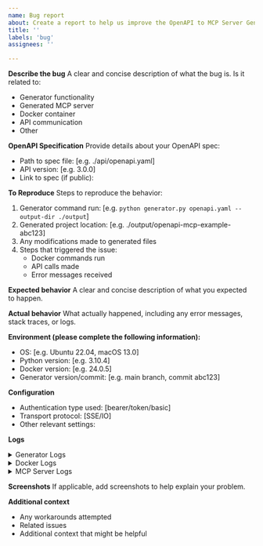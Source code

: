 ```yaml
---
name: Bug report
about: Create a report to help us improve the OpenAPI to MCP Server Generator
title: ''
labels: 'bug'
assignees: ''

---
```


**Describe the bug**
A clear and concise description of what the bug is. Is it related to:
- Generator functionality
- Generated MCP server
- Docker container
- API communication
- Other

**OpenAPI Specification**
Provide details about your OpenAPI spec:
- Path to spec file: [e.g. ./api/openapi.yaml]
- API version: [e.g. 3.0.0]
- Link to spec (if public):

**To Reproduce**
Steps to reproduce the behavior:
1. Generator command run: [e.g. `python generator.py openapi.yaml --output-dir ./output`]
2. Generated project location: [e.g. ./output/openapi-mcp-example-abc123]
3. Any modifications made to generated files
4. Steps that triggered the issue:
   - Docker commands run
   - API calls made
   - Error messages received

**Expected behavior**
A clear and concise description of what you expected to happen.

**Actual behavior**
What actually happened, including any error messages, stack traces, or logs.

**Environment (please complete the following information):**
 - OS: [e.g. Ubuntu 22.04, macOS 13.0]
 - Python version: [e.g. 3.10.4]
 - Docker version: [e.g. 24.0.5]
 - Generator version/commit: [e.g. main branch, commit abc123]

**Configuration**
- Authentication type used: [bearer/token/basic]
- Transport protocol: [SSE/IO]
- Other relevant settings:

**Logs**
<details>
<summary>Generator Logs</summary>

```
Paste generator logs here
```
</details>

<details>
<summary>Docker Logs</summary>

```
Paste docker logs here (if applicable)
```
</details>

<details>
<summary>MCP Server Logs</summary>

```
Paste MCP server logs here (if applicable)
```
</details>

**Screenshots**
If applicable, add screenshots to help explain your problem.

**Additional context**
- Any workarounds attempted
- Related issues
- Additional context that might be helpful